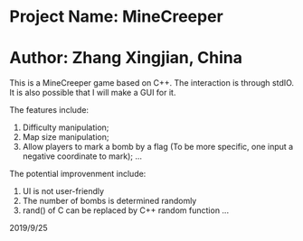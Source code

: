# Project Name: MineCreeper
# Author: Zhang Xingjian, China

This is a MineCreeper game based on C++. The interaction is through stdIO. It is also possible that I will make a GUI for it.

The features include:
1. Difficulty manipulation;
2. Map size manipulation;
3. Allow players to mark a bomb by a flag (To be more specific, one input a negative coordinate to mark);
...

The potential improvenment include:
1. UI is not user-friendly
2. The number of bombs is determined randomly
3. rand() of C can be replaced by C++ random function
...

2019/9/25
